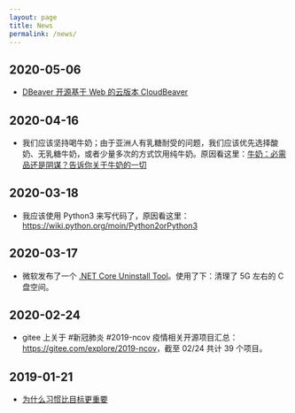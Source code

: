 ```yaml
---
layout: page
title: News
permalink: /news/
---
```


## 2020-05-06

- [DBeaver 开源基于 Web 的云版本 CloudBeaver](https://github.com/dbeaver/cloudbeaver)

## 2020-04-16

- 我们应该坚持喝牛奶；由于亚洲人有乳糖耐受的问题，我们应该优先选择酸奶、无乳糖牛奶，或者少量多次的方式饮用纯牛奶。原因看这里：[牛奶：必需品还是阴谋？告诉你关于牛奶的一切](https://m.ixigua.com/group/6810660097530790403/?app=video_article&timestamp=1587004260&utm_source=native_share&utm_medium=android&utm_campaign=client_share)

## 2020-03-18

- 我应该使用 Python3 来写代码了，原因看这里：<https://wiki.python.org/moin/Python2orPython3>

## 2020-03-17

- 微软发布了一个 [.NET Core Uninstall Tool](https://docs.microsoft.com/en-us/dotnet/core/additional-tools/uninstall-tool?tabs=windows)。使用了下：清理了 5G 左右的 C 盘空间。

## 2020-02-24

- gitee 上关于 #新冠肺炎 #2019-ncov  疫情相关开源项目汇总：<https://gitee.com/explore/2019-ncov>，截至 02/24 共计 39 个项目。

## 2019-01-21

- [为什么习惯比目标更重要](https://m.igetget.com/share/course/article?id=zl12vGeNAM0YVp7W1KdmxjOQBP5oLr)
